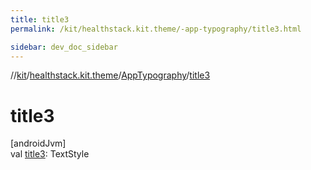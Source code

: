 ```yaml
---
title: title3
permalink: /kit/healthstack.kit.theme/-app-typography/title3.html

sidebar: dev_doc_sidebar
---
```

//[kit](../../../kit.html)/[healthstack.kit.theme](../index.html)/[AppTypography](index.html)/[title3](title3.html)



# title3



[androidJvm]\
val [title3](title3.html): TextStyle





